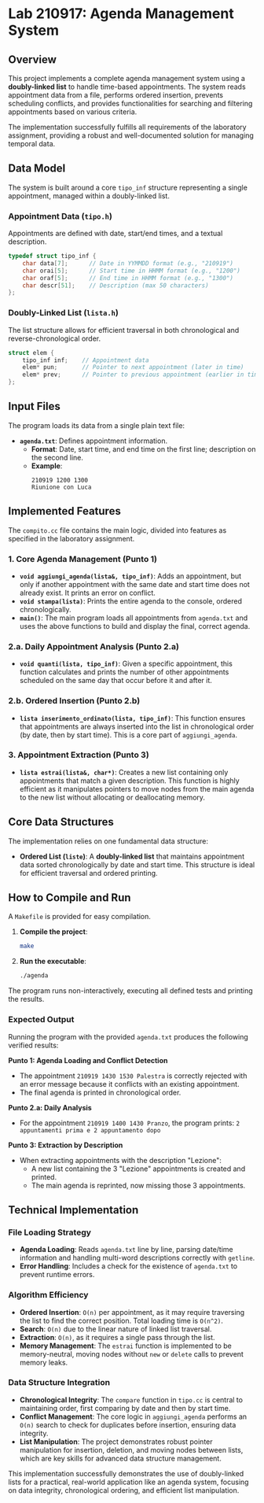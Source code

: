 # Lab 210917: Agenda Management System

## Overview

This project implements a complete agenda management system using a **doubly-linked list** to handle time-based appointments. The system reads appointment data from a file, performs ordered insertion, prevents scheduling conflicts, and provides functionalities for searching and filtering appointments based on various criteria.

The implementation successfully fulfills all requirements of the laboratory assignment, providing a robust and well-documented solution for managing temporal data.

## Data Model

The system is built around a core `tipo_inf` structure representing a single appointment, managed within a doubly-linked list.

### Appointment Data (`tipo.h`)

Appointments are defined with date, start/end times, and a textual description.

```cpp
typedef struct tipo_inf {
    char data[7];      // Date in YYMMDD format (e.g., "210919")
    char orai[5];      // Start time in HHMM format (e.g., "1200")
    char oraf[5];      // End time in HHMM format (e.g., "1300")
    char descr[51];    // Description (max 50 characters)
};
```

### Doubly-Linked List (`lista.h`)

The list structure allows for efficient traversal in both chronological and reverse-chronological order.

```cpp
struct elem {
    tipo_inf inf;    // Appointment data
    elem* pun;       // Pointer to next appointment (later in time)
    elem* prev;      // Pointer to previous appointment (earlier in time)
};
```

## Input Files

The program loads its data from a single plain text file:

-   **`agenda.txt`**: Defines appointment information.
    -   **Format**: Date, start time, and end time on the first line; description on the second line.
    -   **Example**:
        ```
        210919 1200 1300
        Riunione con Luca
        ```

## Implemented Features

The `compito.cc` file contains the main logic, divided into features as specified in the laboratory assignment.

### 1. Core Agenda Management (Punto 1)
- **`void aggiungi_agenda(lista&, tipo_inf)`**: Adds an appointment, but only if another appointment with the same date and start time does not already exist. It prints an error on conflict.
- **`void stampa(lista)`**: Prints the entire agenda to the console, ordered chronologically.
- **`main()`**: The main program loads all appointments from `agenda.txt` and uses the above functions to build and display the final, correct agenda.

### 2.a. Daily Appointment Analysis (Punto 2.a)
- **`void quanti(lista, tipo_inf)`**: Given a specific appointment, this function calculates and prints the number of other appointments scheduled on the same day that occur before it and after it.

### 2.b. Ordered Insertion (Punto 2.b)
- **`lista inserimento_ordinato(lista, tipo_inf)`**: This function ensures that appointments are always inserted into the list in chronological order (by date, then by start time). This is a core part of `aggiungi_agenda`.

### 3. Appointment Extraction (Punto 3)
- **`lista estrai(lista&, char*)`**: Creates a new list containing only appointments that match a given description. This function is highly efficient as it manipulates pointers to move nodes from the main agenda to the new list without allocating or deallocating memory.

## Core Data Structures

The implementation relies on one fundamental data structure:

-   **Ordered List (`liste`)**: A **doubly-linked list** that maintains appointment data sorted chronologically by date and start time. This structure is ideal for efficient traversal and ordered printing.

## How to Compile and Run

A `Makefile` is provided for easy compilation.

1.  **Compile the project**:
    ```sh
    make
    ```
2.  **Run the executable**:
    ```sh
    ./agenda
    ```

The program runs non-interactively, executing all defined tests and printing the results.

### Expected Output

Running the program with the provided `agenda.txt` produces the following verified results:

**Punto 1: Agenda Loading and Conflict Detection**
- The appointment `210919 1430 1530 Palestra` is correctly rejected with an error message because it conflicts with an existing appointment.
- The final agenda is printed in chronological order.

**Punto 2.a: Daily Analysis**
- For the appointment `210919 1400 1430 Pranzo`, the program prints:
  `2 appuntamenti prima e 2 appuntamento dopo`

**Punto 3: Extraction by Description**
- When extracting appointments with the description "Lezione":
    - A new list containing the 3 "Lezione" appointments is created and printed.
    - The main agenda is reprinted, now missing those 3 appointments.

## Technical Implementation

### File Loading Strategy
- **Agenda Loading**: Reads `agenda.txt` line by line, parsing date/time information and handling multi-word descriptions correctly with `getline`.
- **Error Handling**: Includes a check for the existence of `agenda.txt` to prevent runtime errors.

### Algorithm Efficiency
- **Ordered Insertion**: `O(n)` per appointment, as it may require traversing the list to find the correct position. Total loading time is `O(n^2)`.
- **Search**: `O(n)` due to the linear nature of linked list traversal.
- **Extraction**: `O(n)`, as it requires a single pass through the list.
- **Memory Management**: The `estrai` function is implemented to be memory-neutral, moving nodes without `new` or `delete` calls to prevent memory leaks.

### Data Structure Integration
- **Chronological Integrity**: The `compare` function in `tipo.cc` is central to maintaining order, first comparing by date and then by start time.
- **Conflict Management**: The core logic in `aggiungi_agenda` performs an `O(n)` search to check for duplicates before insertion, ensuring data integrity.
- **List Manipulation**: The project demonstrates robust pointer manipulation for insertion, deletion, and moving nodes between lists, which are key skills for advanced data structure management.

This implementation successfully demonstrates the use of doubly-linked lists for a practical, real-world application like an agenda system, focusing on data integrity, chronological ordering, and efficient list manipulation.

